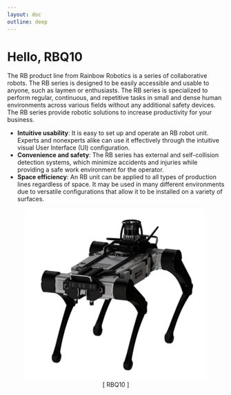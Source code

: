 ```yaml
---
layout: doc
outline: deep
---
```


# Hello, RBQ10

The RB product line from Rainbow Robotics is a series of collaborative robots. The RB series is designed to be easily accessible and usable to anyone, such as laymen or enthusiasts. The RB series is specialized to perform regular, continuous, and repetitive tasks in small and dense human environments across various fields without any additional safety devices. The RB series provide robotic solutions to increase productivity for your business.

* **Intuitive usability**: It is easy to set up and operate an RB robot unit. Experts and nonexperts alike can use it effectively through the intuitive visual User Interface (UI) configuration.
* **Convenience and safety**: The RB series has external and self-collision detection systems, which minimize accidents and injuries while providing a safe work environment for the operator.
* **Space efficiency**: An RB unit can be applied to all types of production lines regardless of space. It may be used in many different environments due to versatile configurations that allow it to be installed on a variety of surfaces.

<figure>
    <img src='/images/RBQ10_home.png' alt='missing' />
    <figcaption style="text-align: center;">[ RBQ10 ]</figcaption>
</figure>